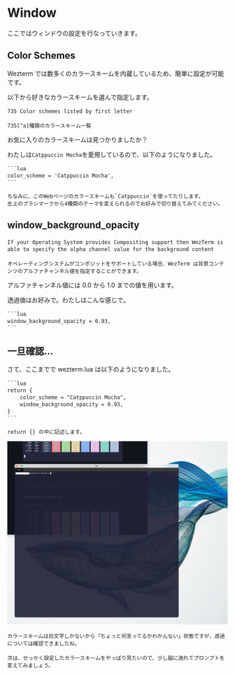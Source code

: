 # Window

ここではウィンドウの設定を行なっていきます。

## Color Schemes
Wezterm では数多くのカラースキームを内蔵しているため、簡単に設定が可能です。

以下から好きなカラースキームを選んで指定します。

```admonish note title="[Color Schemes](https://wezfurlong.org/wezterm/colorschemes/index.html)"
735 Color schemes listed by first letter

735[^a]種類のカラースキーム一覧
```

お気に入りのカラースキームは見つかりましたか？

わたしは`Catppuccin Mocha`を愛用しているので、以下のようになりました。
~~~admonish example title="wezterm.lua"
```lua
color_scheme = 'Catppuccin Mocha',
```
~~~

```admonish info
ちなみに、このWebページのカラースキームも`Catppuccin`を使ってたりします。
左上のブラシマークから4種類のテーマを変えられるのでお好みで切り替えてみてください。
```

## window_background_opacity

```admonish note title="[Colors & Appearance - Wez's Terminal Emulator](https://wezfurlong.org/wezterm/config/appearance.html#window-background-opacity)"
If your Operating System provides Compositing support then WezTerm is able to specify the alpha channel value for the background content

オペレーティングシステムがコンポジットをサポートしている場合、WezTerm は背景コンテンツのアルファチャンネル値を指定することができます。
```
アルファチャンネル値には 0.0 から 1.0 までの値を用います。

透過値はお好みで。わたしはこんな感じで。

~~~admonish example title="wezterm.lua"
```lua
window_background_opacity = 0.93,
```
~~~

## 一旦確認…
さて、ここまでで wezterm.lua は以下のようになりました。

~~~admonish example title="wezterm.lua"
```lua
return {
	color_scheme = "Catppuccin Mocha",
	window_background_opacity = 0.93,
}
```
~~~
~~~admonish warning
return {} の中に記述します。
~~~

![opacity.png](img/opacity.png)


```admonish success
カラースキームは白文字しかないから「ちょっと何言ってるかわかんない」状態ですが、透過については確認できましたね。

次は、せっかく設定したカラースキームをやっぱり見たいので、少し脇に逸れてプロンプトを変えてみましょう。
```

[^a]:2022/09/23時点
